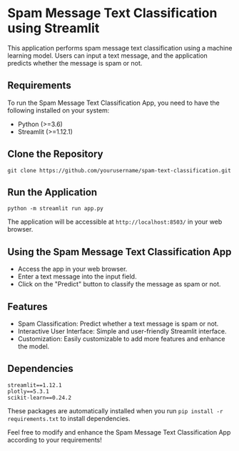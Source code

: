 # Spam Message Text Classification using Streamlit
This application performs spam message text classification using a machine learning model. Users can input a text message, and the application predicts whether the message is spam or not.

## Requirements
To run the Spam Message Text Classification App, you need to have the following installed on your system:

- Python (>=3.6)
- Streamlit (>=1.12.1)

## Clone the Repository
```
git clone https://github.com/yourusername/spam-text-classification.git
```
## Run the Application
```
python -m streamlit run app.py
```
The application will be accessible at ```http://localhost:8503/``` in your web browser.

## Using the Spam Message Text Classification App
- Access the app in your web browser.
- Enter a text message into the input field.
- Click on the "Predict" button to classify the message as spam or not.

## Features
- Spam Classification: Predict whether a text message is spam or not.
- Interactive User Interface: Simple and user-friendly Streamlit interface.
- Customization: Easily customizable to add more features and enhance the model.

## Dependencies
```
streamlit==1.12.1
plotly==5.3.1
scikit-learn==0.24.2
```

These packages are automatically installed when you run ```pip install -r requirements.txt``` to install dependencies.

Feel free to modify and enhance the Spam Message Text Classification App according to your requirements!
